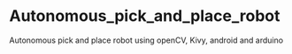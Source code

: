 # Autonomous_pick_and_place_robot
Autonomous pick and place robot using openCV, Kivy, android and arduino
